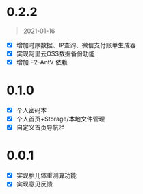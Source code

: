 # 0.2.2
> 2021-01-16

- [x] 增加时序数据、IP查询、微信支付账单生成器
- [x] 实现阿里云OSS数据备份功能
- [x] 增加 F2-AntV 依赖

# 0.1.0

- [x] 个人密码本
- [x] 个人首页+Storage/本地文件管理
- [x] 自定义首页导航栏

# 0.0.1

- [x] 实现胎儿体重测算功能
- [x] 实现意见反馈